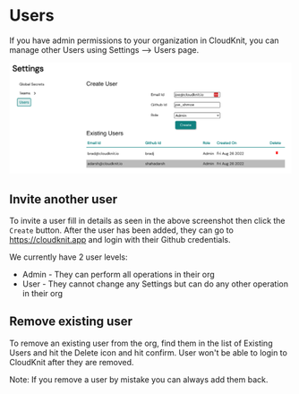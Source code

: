 # Users

If you have admin permissions to your organization in CloudKnit, you can manage other Users using Settings --> Users page. 

![users](/assets/images/users.png "Users")

## Invite another user

To invite a user fill in details as seen in the above screenshot then click the `Create` button. After the user has been added, they can go to https://cloudknit.app and login with their Github credentials.

We currently have 2 user levels: 
* Admin - They can perform all operations in their org
* User - They cannot change any Settings but can do any other operation in their org

## Remove existing user

To remove an existing user from the org, find them in the list of Existing Users and hit the Delete icon and hit confirm. User won't be able to login to CloudKnit after they are removed. 

Note: If you remove a user by mistake you can always add them back.
